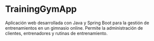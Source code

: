 # TrainingGymApp
Aplicación web desarrollada con Java y Spring Boot para la gestión de entrenamientos en un gimnasio online. Permite la administración de clientes, entrenadores y rutinas de entrenamiento.
